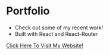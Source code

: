 # Portfolio

- Check out some of my recent work!
- Built with React and React-Router

[Click Here To Visit My Website!](https://www.benhayek.dev/)
